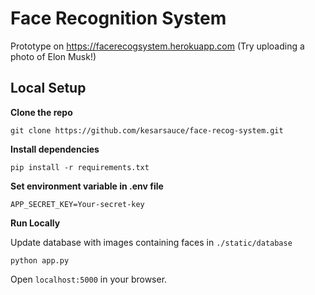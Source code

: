 # Face Recognition System

Prototype on https://facerecogsystem.herokuapp.com (Try uploading a photo of Elon Musk!)

## Local Setup

**Clone the repo**

`git clone https://github.com/kesarsauce/face-recog-system.git`

**Install dependencies**

`pip install -r requirements.txt`

**Set environment variable in .env file**

```
APP_SECRET_KEY=Your-secret-key
```

**Run Locally**

Update database with images containing faces in `./static/database`

`python app.py`

Open `localhost:5000` in your browser.


